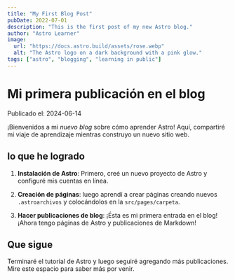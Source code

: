 ```yaml
---
title: "My First Blog Post"
pubDate: 2022-07-01
description: "This is the first post of my new Astro blog."
author: "Astro Learner"
image:
  url: "https://docs.astro.build/assets/rose.webp"
  alt: "The Astro logo on a dark background with a pink glow."
tags: ["astro", "blogging", "learning in public"]
---
```


# Mi primera publicación en el blog

Publicado el: 2024-06-14

¡Bienvenidos a mi _nuevo blog_ sobre cómo aprender Astro! Aquí, compartiré mi viaje de aprendizaje mientras construyo un nuevo sitio web.

## lo que he logrado

1. **Instalación de Astro**: Primero, creé un nuevo proyecto de Astro y configuré mis cuentas en línea.

2. **Creación de páginas**: luego aprendí a crear páginas creando nuevos `.astroarchivos` y colocándolos en la `src/pages/carpeta`.

3. **Hacer publicaciones de blog**: ¡Ésta es mi primera entrada en el blog! ¡Ahora tengo páginas de Astro y publicaciones de Markdown!

## Que sigue

Terminaré el tutorial de Astro y luego seguiré agregando más publicaciones. Mire este espacio para saber más por venir.
